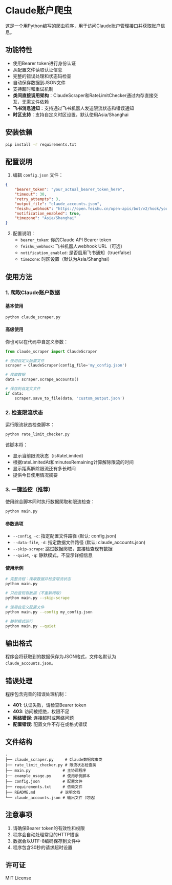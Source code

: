 # Claude账户爬虫

这是一个用Python编写的爬虫程序，用于访问Claude账户管理接口并获取账户信息。

## 功能特性

- 使用Bearer token进行身份认证
- 从配置文件读取认证信息
- 完整的错误处理和状态码检查
- 自动保存数据到JSON文件
- 支持超时和重试机制
- **类间直接调用架构**：ClaudeScraper和RateLimitChecker通过内存直接交互，无需文件依赖
- **飞书消息通知**：支持通过飞书机器人发送限流状态和错误通知
- **时区支持**：支持自定义时区设置，默认使用Asia/Shanghai

## 安装依赖

```bash
pip install -r requirements.txt
```

## 配置说明

1. 编辑 `config.json` 文件：
```json
{
    "bearer_token": "your_actual_bearer_token_here",
    "timeout": 30,
    "retry_attempts": 3,
    "output_file": "claude_accounts.json",
    "feishu_webhook": "https://open.feishu.cn/open-apis/bot/v2/hook/your_webhook_id",
    "notification_enabled": true,
    "timezone": "Asia/Shanghai"
}
```

2. 配置说明：
   - `bearer_token`: 你的Claude API Bearer token
   - `feishu_webhook`: 飞书机器人webhook URL（可选）
   - `notification_enabled`: 是否启用飞书通知（true/false）
   - `timezone`: 时区设置（默认为Asia/Shanghai）

## 使用方法

### 1. 爬取Claude账户数据

#### 基本使用

```bash
python claude_scraper.py
```

#### 高级使用

你也可以在代码中自定义参数：

```python
from claude_scraper import ClaudeScraper

# 使用自定义配置文件
scraper = ClaudeScraper(config_file='my_config.json')

# 爬取数据
data = scraper.scrape_accounts()

# 保存到自定义文件
if data:
    scraper.save_to_file(data, 'custom_output.json')
```

### 2. 检查限流状态

运行限流状态检查脚本：

```bash
python rate_limit_checker.py
```

该脚本将：
- 显示当前限流状态（isRateLimited）
- 根据rateLimitedAt和minutesRemaining计算解除限流的时间
- 显示距离解除限流还有多长时间
- 提供今日使用情况摘要

### 3. 一键监控（推荐）

使用综合脚本同时执行数据爬取和限流检查：

```bash
python main.py
```

#### 参数选项

- `--config`, `-c`: 指定配置文件路径 (默认: config.json)
- `--data-file`, `-d`: 指定数据文件路径 (默认: claude_accounts.json)
- `--skip-scrape`: 跳过数据爬取，直接检查现有数据
- `--quiet`, `-q`: 静默模式，不显示详细信息

#### 使用示例

```bash
# 完整流程：爬取数据并检查限流状态
python main.py

# 只检查现有数据（不重新爬取）
python main.py --skip-scrape

# 使用自定义配置文件
python main.py --config my_config.json

# 静默模式运行
python main.py --quiet
```

## 输出格式

程序会将获取到的数据保存为JSON格式，文件名默认为 `claude_accounts.json`。

## 错误处理

程序包含完善的错误处理机制：

- **401**: 认证失败，请检查Bearer token
- **403**: 访问被拒绝，权限不足
- **网络错误**: 连接超时或网络问题
- **配置错误**: 配置文件不存在或格式错误

## 文件结构

```
.
├── claude_scraper.py     # Claude数据爬虫类
├── rate_limit_checker.py # 限流状态检查类
├── main.py              # 主协调程序
├── example_usage.py     # 使用示例脚本
├── config.json          # 配置文件
├── requirements.txt     # 依赖文件
├── README.md           # 说明文档
└── claude_accounts.json # 输出文件（可选）
```

## 注意事项

1. 请确保Bearer token的有效性和权限
2. 程序会自动处理常见的HTTP错误
3. 数据会以UTF-8编码保存到文件中
4. 程序包含30秒的请求超时设置

## 许可证

MIT License
